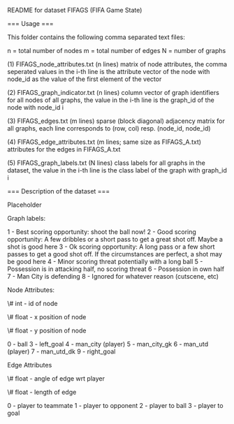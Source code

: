 README for dataset FIFAGS (FIFA Game State)

=== Usage ===

This folder contains the following comma separated text files:

n = total number of nodes
m = total number of edges
N = number of graphs

(1) FIFAGS_node_attributes.txt (n lines)
matrix of node attributes,
the comma seperated values in the i-th line is the attribute vector of the node with node_id as the value of the first element of the vector

(2) FIFAGS_graph_indicator.txt (n lines)
column vector of graph identifiers for all nodes of all graphs,
the value in the i-th line is the graph_id of the node with node_id i

(3) FIFAGS_edges.txt (m lines)
sparse (block diagonal) adjacency matrix for all graphs,
each line corresponds to (row, col) resp. (node_id, node_id)

(4) FIFAGS_edge_attributes.txt (m lines; same size as FIFAGS_A.txt)
attributes for the edges in FIFAGS_A.txt

(5) FIFAGS_graph_labels.txt (N lines)
class labels for all graphs in the dataset,
the value in the i-th line is the class label of the graph with graph_id i

=== Description of the dataset ===

Placeholder

Graph labels:

1 - Best scoring opportunity: shoot the ball now!
2 - Good scoring opportunity: A few dribbles or a short pass to get a great shot off. Maybe a shot is good here
3 - Ok scoring opportunity: A long pass or a few short passes to get a good shot off. If the circumstances are perfect, a shot may be good here
4 - Minor scoring threat potentially with a long ball
5 - Possession is in attacking half, no scoring threat
6 - Possession in own half
7 - Man City is defending
8 - Ignored for whatever reason (cutscene, etc)

Node Attributes:

\\# int - id of node

\\# float - x position of node

\\# float - y position of node

0 - ball
3 - left_goal
4 - man_city (player)
5 - man_city_gk
6 - man_utd (player)
7 - man_utd_dk
9 - right_goal

Edge Attributes

\\# float - angle of edge wrt player

\\# float - length of edge

0 - player to teammate
1 - player to opponent
2 - player to ball
3 - player to goal
